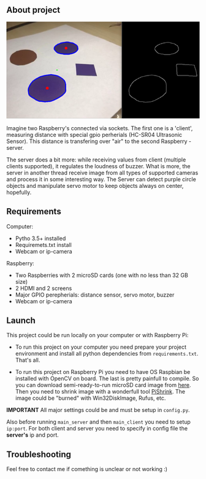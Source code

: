## About project

![](images/example.png)

Imagine two Raspberry's connected via sockets. The first one is a 'client', measuring distance with special gpio perherials (HC-SR04 Ultrasonic Sensor). This distance is transfering over "air" to the second Raspberry - server.  

The server does a bit more: while receiving values from client (multiple clients supported), it regulates the loudness of buzzer. What is more, the server in another thread receive image from all types of supported cameras and process it in some interesting way. The Server can detect purple circle objects and manipulate servo motor to keep objects always on center, hopefully.

## Requirements

Computer:
- Pytho 3.5+ installed
- Requiremets.txt install
- Webcam or ip-camera

Raspberry:
 - Two Raspberries with 2 microSD cards (one with no less than 32 GB size)
 - 2 HDMI and 2 screens
 - Major GPIO perepherials: distance sensor, servo motor, buzzer
 - Webcam or ip-camera

## Launch

This project could be run locally on your computer or with Raspberry Pi:  
- To run this project on your computer you need prepare your project environment and install all python dependencies from ```requirements.txt```. That's all.

 - To run this project on Raspberry Pi you need to have OS Raspbian be installed with OpenCV on board. The last is pretty painfull to compile. So you can download semi-ready-to-run microSD card image from [here](https://mega.nz/#!tGg3QaQS!nZuGcPtrfNS9L933MTME3qjIKH3uobs6odF4MgckdoA). Then you need to shrink image with a wonderfull tool [PiShrink](https://www.ostechnix.com/pishrink-make-raspberry-pi-images-smaller/). The image could be "burned" with Win32DiskImage, Rufus, etc.

**IMPORTANT**
All major settings could be and must be setup in ```config.py```.  

Also before running ```main_server``` and then ```main_client``` you need to setup ```ip:port```. For both client and server you need to specify in config file the **server's** ip and port.

## Troubleshooting

Feel free to contact me if comething is unclear or not working :)
